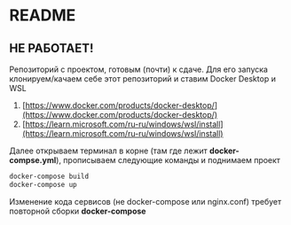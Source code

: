 # README

## НЕ РАБОТАЕТ!

Репозиторий с проектом, готовым (почти) к сдаче. Для его запуска клонируем/качаем себе этот репозиторий и ставим Docker Desktop и WSL

1. [https://www.docker.com/products/docker-desktop/](https://www.docker.com/products/docker-desktop/)
2. [https://learn.microsoft.com/ru-ru/windows/wsl/install](https://learn.microsoft.com/ru-ru/windows/wsl/install)

Далее открываем терминал в корне (там где лежит **docker-compse.yml**), прописываем следующие команды и поднимаем проект

```powershell
docker-compose build
docker-compose up
```

Изменение кода сервисов (не docker-compose или nginx.conf) требует повторной сборки **docker-compose**

